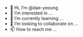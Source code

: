 - 👋 Hi, I’m @dae-yeoung
- 👀 I’m interested in ...
- 🌱 I’m currently learning ...
- 💞️ I’m looking to collaborate on ...
- 📫 How to reach me ...

<!---
dae-yeoung/dae-yeoung is a ✨ special ✨ repository because its `README.md` (this file) appears on your GitHub profile.
You can click the Preview link to take a look at your changes.
--->
